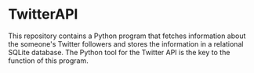 # TwitterAPI
This repository contains a Python program that fetches information about the someone's Twitter followers and stores the information in a relational SQLite database. The Python tool for the Twitter API is the key to the function of this program. 
